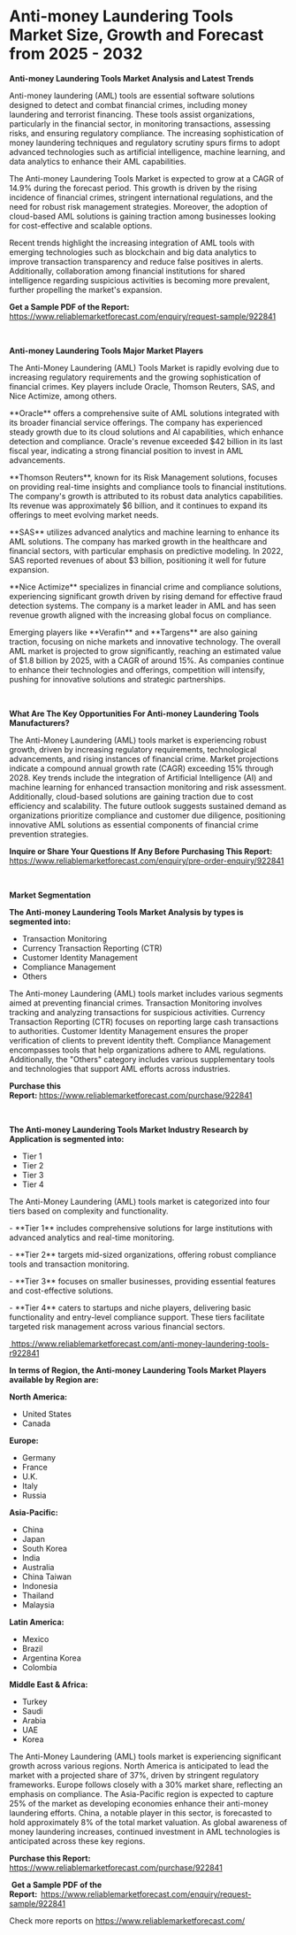 <p><h1>Anti-money Laundering Tools Market Size, Growth and Forecast from 2025 - 2032</h1></p><p><strong>Anti-money Laundering Tools Market Analysis and Latest Trends</strong></p>
<p><p>Anti-money laundering (AML) tools are essential software solutions designed to detect and combat financial crimes, including money laundering and terrorist financing. These tools assist organizations, particularly in the financial sector, in monitoring transactions, assessing risks, and ensuring regulatory compliance. The increasing sophistication of money laundering techniques and regulatory scrutiny spurs firms to adopt advanced technologies such as artificial intelligence, machine learning, and data analytics to enhance their AML capabilities.</p><p>The Anti-money Laundering Tools Market is expected to grow at a CAGR of 14.9% during the forecast period. This growth is driven by the rising incidence of financial crimes, stringent international regulations, and the need for robust risk management strategies. Moreover, the adoption of cloud-based AML solutions is gaining traction among businesses looking for cost-effective and scalable options. </p><p>Recent trends highlight the increasing integration of AML tools with emerging technologies such as blockchain and big data analytics to improve transaction transparency and reduce false positives in alerts. Additionally, collaboration among financial institutions for shared intelligence regarding suspicious activities is becoming more prevalent, further propelling the market's expansion.</p></p>
<p><strong>Get a Sample PDF of the Report:&nbsp;</strong> <a href="https://www.reliablemarketforecast.com/enquiry/request-sample/922841?utm_campaign=1169&utm_medium=2&utm_source=Github&utm_content=ia&utm_term=11032025&utm_id=anti-money-laundering-tools">https://www.reliablemarketforecast.com/enquiry/request-sample/922841</a></p>
<p>&nbsp;</p>
<p><strong>Anti-money Laundering Tools Major Market Players</strong></p>
<p><p>The Anti-Money Laundering (AML) Tools Market is rapidly evolving due to increasing regulatory requirements and the growing sophistication of financial crimes. Key players include Oracle, Thomson Reuters, SAS, and Nice Actimize, among others.</p><p>**Oracle** offers a comprehensive suite of AML solutions integrated with its broader financial service offerings. The company has experienced steady growth due to its cloud solutions and AI capabilities, which enhance detection and compliance. Oracle's revenue exceeded $42 billion in its last fiscal year, indicating a strong financial position to invest in AML advancements.</p><p>**Thomson Reuters**, known for its Risk Management solutions, focuses on providing real-time insights and compliance tools to financial institutions. The company's growth is attributed to its robust data analytics capabilities. Its revenue was approximately $6 billion, and it continues to expand its offerings to meet evolving market needs.</p><p>**SAS** utilizes advanced analytics and machine learning to enhance its AML solutions. The company has marked growth in the healthcare and financial sectors, with particular emphasis on predictive modeling. In 2022, SAS reported revenues of about $3 billion, positioning it well for future expansion.</p><p>**Nice Actimize** specializes in financial crime and compliance solutions, experiencing significant growth driven by rising demand for effective fraud detection systems. The company is a market leader in AML and has seen revenue growth aligned with the increasing global focus on compliance.</p><p>Emerging players like **Verafin** and **Targens** are also gaining traction, focusing on niche markets and innovative technology. The overall AML market is projected to grow significantly, reaching an estimated value of $1.8 billion by 2025, with a CAGR of around 15%. As companies continue to enhance their technologies and offerings, competition will intensify, pushing for innovative solutions and strategic partnerships.</p></p>
<p>&nbsp;</p>
<p><strong>What Are The Key Opportunities For Anti-money Laundering Tools Manufacturers?</strong></p>
<p><p>The Anti-Money Laundering (AML) tools market is experiencing robust growth, driven by increasing regulatory requirements, technological advancements, and rising instances of financial crime. Market projections indicate a compound annual growth rate (CAGR) exceeding 15% through 2028. Key trends include the integration of Artificial Intelligence (AI) and machine learning for enhanced transaction monitoring and risk assessment. Additionally, cloud-based solutions are gaining traction due to cost efficiency and scalability. The future outlook suggests sustained demand as organizations prioritize compliance and customer due diligence, positioning innovative AML solutions as essential components of financial crime prevention strategies.</p></p>
<p><strong>Inquire or Share Your Questions If Any Before Purchasing This Report:</strong> <a href="https://www.reliablemarketforecast.com/enquiry/pre-order-enquiry/922841?utm_campaign=1169&utm_medium=2&utm_source=Github&utm_content=ia&utm_term=11032025&utm_id=anti-money-laundering-tools">https://www.reliablemarketforecast.com/enquiry/pre-order-enquiry/922841</a></p>
<p>&nbsp;</p>
<p><strong>Market Segmentation</strong></p>
<p><strong>The Anti-money Laundering Tools Market Analysis by types is segmented into:</strong></p>
<p><ul><li>Transaction Monitoring</li><li>Currency Transaction Reporting (CTR)</li><li>Customer Identity Management</li><li>Compliance Management</li><li>Others</li></ul></p>
<p><p>The Anti-money Laundering (AML) tools market includes various segments aimed at preventing financial crimes. Transaction Monitoring involves tracking and analyzing transactions for suspicious activities. Currency Transaction Reporting (CTR) focuses on reporting large cash transactions to authorities. Customer Identity Management ensures the proper verification of clients to prevent identity theft. Compliance Management encompasses tools that help organizations adhere to AML regulations. Additionally, the "Others" category includes various supplementary tools and technologies that support AML efforts across industries.</p></p>
<p><strong>Purchase this Report:&nbsp;</strong><a href="https://www.reliablemarketforecast.com/purchase/922841?utm_campaign=1169&utm_medium=2&utm_source=Github&utm_content=ia&utm_term=11032025&utm_id=anti-money-laundering-tools">https://www.reliablemarketforecast.com/purchase/922841</a></p>
<p>&nbsp;</p>
<p><strong>The Anti-money Laundering Tools Market Industry Research by Application is segmented into:</strong></p>
<p><ul><li>Tier 1</li><li>Tier 2</li><li>Tier 3</li><li>Tier 4</li></ul></p>
<p><p>The Anti-Money Laundering (AML) tools market is categorized into four tiers based on complexity and functionality. </p><p>- **Tier 1** includes comprehensive solutions for large institutions with advanced analytics and real-time monitoring. </p><p>- **Tier 2** targets mid-sized organizations, offering robust compliance tools and transaction monitoring. </p><p>- **Tier 3** focuses on smaller businesses, providing essential features and cost-effective solutions. </p><p>- **Tier 4** caters to startups and niche players, delivering basic functionality and entry-level compliance support. These tiers facilitate targeted risk management across various financial sectors.</p></p>
<p><a href="https://www.reliablemarketforecast.com/anti-money-laundering-tools-r922841?utm_campaign=1169&utm_medium=2&utm_source=Github&utm_content=ia&utm_term=11032025&utm_id=anti-money-laundering-tools">&nbsp;https://www.reliablemarketforecast.com/anti-money-laundering-tools-r922841</a></p>
<p><strong>In terms of Region, the Anti-money Laundering Tools Market Players available by Region are:</strong></p>
<p>
    <p> <strong> North America: </strong>
        <ul>
            <li>United States</li>
            <li>Canada</li>
        </ul>
        </p> 
    <p> <strong> Europe: </strong>
        <ul>
            <li>Germany</li>
            <li>France</li>
            <li>U.K.</li>
            <li>Italy</li>
            <li>Russia</li>
        </ul>
        </p> 
    <p> <strong> Asia-Pacific: </strong>
        <ul>
            <li>China</li>
            <li>Japan</li>
            <li>South Korea</li>
            <li>India</li>
            <li>Australia</li>
            <li>China Taiwan</li>
            <li>Indonesia</li>
            <li>Thailand</li>
            <li>Malaysia</li>
        </ul>
        </p> 
    <p> <strong> Latin America: </strong>
        <ul>
            <li>Mexico</li>
            <li>Brazil</li>
            <li>Argentina Korea</li>
            <li>Colombia</li>
        </ul>
        </p> 
    <p> <strong> Middle East & Africa: </strong>
        <ul>
            <li>Turkey</li>
            <li>Saudi</li>
            <li>Arabia</li>
            <li>UAE</li>
            <li>Korea</li>
        </ul>
    </p>
    </p>
<p><p>The Anti-Money Laundering (AML) tools market is experiencing significant growth across various regions. North America is anticipated to lead the market with a projected share of 37%, driven by stringent regulatory frameworks. Europe follows closely with a 30% market share, reflecting an emphasis on compliance. The Asia-Pacific region is expected to capture 25% of the market as developing economies enhance their anti-money laundering efforts. China, a notable player in this sector, is forecasted to hold approximately 8% of the total market valuation. As global awareness of money laundering increases, continued investment in AML technologies is anticipated across these key regions.</p></p>
<p><strong>Purchase this Report: </strong><a href="https://www.reliablemarketforecast.com/purchase/922841?utm_campaign=1169&utm_medium=2&utm_source=Github&utm_content=ia&utm_term=11032025&utm_id=anti-money-laundering-tools">https://www.reliablemarketforecast.com/purchase/922841</a></p>
<p>&nbsp;<strong>Get a Sample PDF of the Report:&nbsp;&nbsp;</strong><a href="https://www.reliablemarketforecast.com/enquiry/request-sample/922841?utm_campaign=1169&utm_medium=2&utm_source=Github&utm_content=ia&utm_term=11032025&utm_id=anti-money-laundering-tools">https://www.reliablemarketforecast.com/enquiry/request-sample/922841</a></p>
<p><strong></strong></p>
<p>Check more reports on <a href="https://www.reliablemarketforecast.com/?utm_campaign=1169&utm_medium=2&utm_source=Github&utm_content=ia&utm_term=11032025&utm_id=anti-money-laundering-tools">https://www.reliablemarketforecast.com/</a></p>